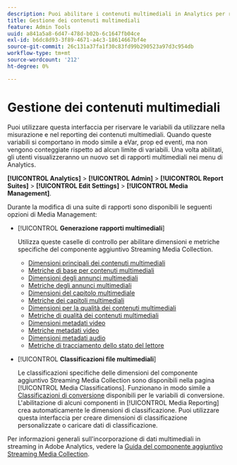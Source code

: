 ```yaml
---
description: Puoi abilitare i contenuti multimediali in Analytics per riservare un set speciale di variabili di soluzioni multimediali da utilizzare nelle attività di misurazione e reporting.
title: Gestione dei contenuti multimediali
feature: Admin Tools
uuid: a841a5a8-6d47-478d-b02b-6c1647fb04ce
exl-id: b6dc8d93-3f89-4671-a4c3-18614667bf4e
source-git-commit: 26c131a37fa1f30c83fd99b290523a97d3c954db
workflow-type: tm+mt
source-wordcount: '212'
ht-degree: 0%

---
```


# Gestione dei contenuti multimediali

Puoi utilizzare questa interfaccia per riservare le variabili da utilizzare nella misurazione e nel reporting dei contenuti multimediali. Quando queste variabili si comportano in modo simile a eVar, prop ed eventi, ma non vengono conteggiate rispetto ad alcun limite di variabili. Una volta abilitati, gli utenti visualizzeranno un nuovo set di rapporti multimediali nei menu di Analytics.

**[!UICONTROL Analytics]** > **[!UICONTROL Admin]** > **[!UICONTROL Report Suites]** > **[!UICONTROL Edit Settings]** > **[!UICONTROL Media Management]**.

Durante la modifica di una suite di rapporti sono disponibili le seguenti opzioni di Media Management:

* [!UICONTROL **Generazione rapporti multimediali**]

  Utilizza queste caselle di controllo per abilitare dimensioni e metriche specifiche del componente aggiuntivo Streaming Media Collection.

   * [Dimensioni principali dei contenuti multimediali](/help/components/dimensions/sm-core.md)
   * [Metriche di base per contenuti multimediali](/help/components/metrics/sm-core.md)
   * [Dimensioni degli annunci multimediali](/help/components/dimensions/sm-ads.md)
   * [Metriche degli annunci multimediali](/help/components/metrics/sm-ads.md)
   * [Dimensioni del capitolo multimediale](/help/components/dimensions/sm-chapters.md)
   * [Metriche dei capitoli multimediali](/help/components/metrics/sm-chapters.md)
   * [Dimensioni per la qualità dei contenuti multimediali](/help/components/dimensions/sm-quality.md)
   * [Metriche di qualità dei contenuti multimediali](/help/components/metrics/sm-quality.md)
   * [Dimensioni metadati video](/help/components/dimensions/sm-video-metadata.md)
   * [Metriche metadati video](/help/components/metrics/sm-video-metadata.md)
   * [Dimensioni metadati audio](/help/components/dimensions/sm-audio-metadata.md)
   * [Metriche di tracciamento dello stato del lettore](/help/components/metrics/sm-player-state.md)

* [!UICONTROL **Classificazioni file multimediali**]

  Le classificazioni specifiche delle dimensioni del componente aggiuntivo Streaming Media Collection sono disponibili nella pagina [!UICONTROL Media Classifications]. Funzionano in modo simile a [Classificazioni di conversione](/help/admin/admin/c-manage-report-suites/c-edit-report-suites/conversion-var-admin/conversion-classifications.md) disponibili per le variabili di conversione. L&#39;abilitazione di alcuni componenti in [!UICONTROL Media Reporting] crea automaticamente le dimensioni di classificazione. Puoi utilizzare questa interfaccia per creare dimensioni di classificazione personalizzate o caricare dati di classificazione.

Per informazioni generali sull&#39;incorporazione di dati multimediali in streaming in Adobe Analytics, vedere la [Guida del componente aggiuntivo Streaming Media Collection](https://experienceleague.adobe.com/it/docs/media-analytics/using/media-overview).
